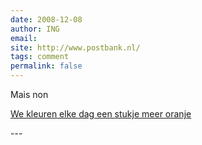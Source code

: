 ```yaml
---
date: 2008-12-08
author: ING
email: 
site: http://www.postbank.nl/
tags: comment
permalink: false
---
```


<p>
Mais non

<a href="http://www.postbank.nl/ing/pp/page/article/detail/0,2842,1859_103918_918587830,00.html?linktype=int&furl=5071_BB_Betaalpas&ref=http://plaatje.postbank.nl/servlet/ajrotator/43/0/viewHTML?zone=2&channel=867" index="nofollow">We kleuren elke dag een stukje meer oranje</a>

</p>
---